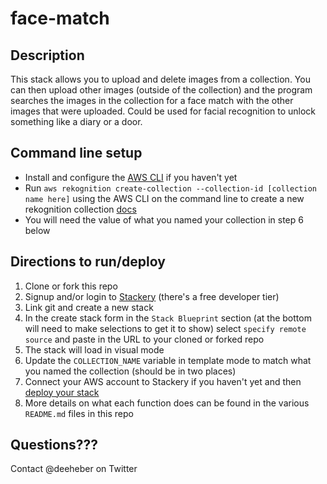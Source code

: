 # face-match

## Description
This stack allows you to upload and delete images from a collection. You can then upload other images (outside of the collection) and the program searches the images in the collection for a face match with the other images that were uploaded. Could be used for facial recognition to unlock something like a diary or a door.

## Command line setup
- Install and configure the [AWS CLI](https://aws.amazon.com/cli/) if you haven't yet
- Run `aws rekognition create-collection --collection-id [collection name here]` using the AWS CLI on the command line to create a new rekognition collection [docs](https://docs.aws.amazon.com/rekognition/latest/dg/API_CreateCollection.html)
- You will need the value of what you named your collection in step 6 below

## Directions to run/deploy
1. Clone or fork this repo
2. Signup and/or login to [Stackery](https://www.stackery.io/) (there's a free developer tier)
3. Link git and create a new stack
4. In the create stack form in the `Stack Blueprint` section (at the bottom will need to make selections to get it to show) select `specify remote source` and paste in the URL to your cloned or forked repo
5. The stack will load in visual mode
6. Update the `COLLECTION_NAME` variable in template mode to match what you named the collection (should be in two places)
7. Connect your AWS account to Stackery if you haven't yet and then [deploy your stack](https://docs.stackery.io/docs/workflow/deploying-serverless-stacks/)
8. More details on what each function does can be found in the various `README.md` files in this repo

## Questions???
Contact @deeheber on Twitter
